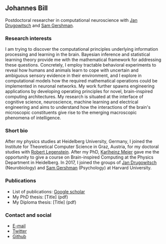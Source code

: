## Johannes Bill

Postdoctoral researcher in computational neuroscience with [Jan Drugowitsch](https://drugowitschlab.hms.harvard.edu/people-0) and [Sam Gershman](http://gershmanlab.webfactional.com/people/sam.html).


### Research interests

I am trying to discover the computational principles underlying information processing and learning in the brain. Bayesian inference and statistical learning theory provide me with the mathematical framework for addressing these questions. Concretely, I employ tractable behavioral experiments to reveal how humans and animals learn to cope with uncertain and ambiguous sensory evidence in their environment, and I explore in computational models how the required mathematical operations could be implemented in neuronal networks. My work further spawns engineering applications by developing operating principles for novel, brain-inspired computing architectures. My research is situated at the interface of cognitive science, neuroscience, machine learning and electrical engineering and aims to understand how the interactions of the brain's microscopic constituents give rise to the emerging macroscopic phenomena of intelligence.


### Short bio

After my physics studies at Heidelberg University, Germany, I joined the Institute for Theoretical Computer Science in Graz, Austria, for my doctoral studies with [Robert Legenstein](https://www.tugraz.at/institute/igi/people/prof-legenstein/). After my PhD, [Karlheinz Meier](https://www.kip.uni-heidelberg.de/vision/people/karlheinz/) gave me the opportunity to give a course on Brain-inspired Computing at the Physics Department in Heidelberg. In 2017, I joined the groups of [Jan Drugowitsch](https://drugowitschlab.hms.harvard.edu/people-0) (Neurobiology) and [Sam Gershman](http://gershmanlab.webfactional.com/people/sam.html) (Psychology) at Harvard University.


### Publications

* List of publications: [Google scholar](https://scholar.google.com/citations?user=lWjexuQAAAAJ)
* My PhD thesis: [Title] (pdf)
* My Diploma thesis: [Title] (pdf)

### Contact and social

* [E-mail](mailto:Johannes%20Bill<bill.scientific%20[AT]%20gmail%20DOT]%20com>)
* [Twitter](https://twitter.com/BillScientific)
* [Github](https://github.com/billscientific)


